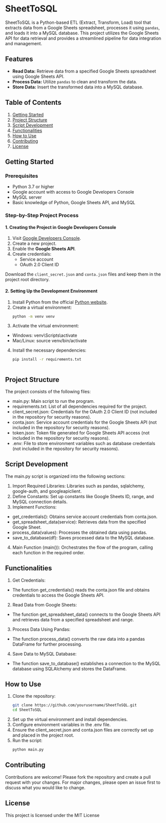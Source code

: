 # SheetToSQL
SheetToSQL is a Python-based ETL (Extract, Transform, Load) tool that extracts data from a Google Sheets spreadsheet, processes it using `pandas`, and loads it into a MySQL database. This project utilizes the Google Sheets API for data retrieval and provides a streamlined pipeline for data integration and management.

## Features

- **Read Data:** Retrieve data from a specified Google Sheets spreadsheet using Google Sheets API.
- **Process Data:** Utilize `pandas` to clean and transform the data.
- **Store Data:** Insert the transformed data into a MySQL database.

## Table of Contents

1. [Getting Started](#getting-started)
2. [Project Structure](#project-structure)
3. [Script Development](#script-development)
4. [Functionalities](#functionalities)
5. [How to Use](#how-to-use)
6. [Contributing](#contributing)
7. [License](#license)

## Getting Started

### Prerequisites

- Python 3.7 or higher
- Google account with access to Google Developers Console
- MySQL server
- Basic knowledge of Python, Google Sheets API, and MySQL

### Step-by-Step Project Process

#### 1. Creating the Project in Google Developers Console

1. Visit [Google Developers Console](https://console.developers.google.com).
2. Create a new project.
3. Enable the **Google Sheets API**.
4. Create credentials:
   - Service account
   - OAuth 2.0 Client ID

Download the `client_secret.json` and `conta.json` files and keep them in the project root directory.

#### 2. Setting Up the Development Environment

1. Install Python from the official [Python website](https://www.python.org/).
2. Create a virtual environment:
   ```bash
   python -m venv venv
3. Activate the virtual environment:
- Windows: venv\Scripts\activate
- Mac/Linux: source venv/bin/activate
4. Install the necessary dependencies:
    ```bash
    pip install -r requirements.txt
  
## Project Structure
The project consists of the following files:

- main.py: Main script to run the program.
- requirements.txt: List of all dependencies required for the project.
- client_secret.json: Credentials for the OAuth 2.0 Client ID (not included in the repository for security reasons).
- conta.json: Service account credentials for the Google Sheets API (not included in the repository for security reasons).
- token.json: Token file generated for Google Sheets API access (not included in the repository for security reasons).
- .env: File to store environment variables such as database credentials (not included in the repository for security reasons).

## Script Development
The main.py script is organized into the following sections:

1. Import Required Libraries: Libraries such as pandas, sqlalchemy, google-auth, and googleapiclient.
2. Define Constants: Set up constants like Google Sheets ID, range, and MySQL connection details.
3. Implement Functions:
- get_credentials(): Obtains service account credentials from conta.json.
- get_spreadsheet_data(service): Retrieves data from the specified Google Sheet.
- process_data(values): Processes the obtained data using pandas.
- save_to_database(df): Saves processed data to the MySQL database.
4. Main Function (main()): Orchestrates the flow of the program, calling each function in the required order.

## Functionalities
1. Get Credentials:
- The function get_credentials() reads the conta.json file and obtains credentials to access the Google Sheets API.
2. Read Data from Google Sheets:
- The function get_spreadsheet_data() connects to the Google Sheets API and retrieves data from a specified spreadsheet and range.
3. Process Data Using Pandas:
- The function process_data() converts the raw data into a pandas DataFrame for further processing.
4. Save Data to MySQL Database:
- The function save_to_database() establishes a connection to the MySQL database using SQLAlchemy and stores the DataFrame.

## How to Use
1. Clone the repository:
   ```bash
   git clone https://github.com/yourusername/SheetToSQL.git
   cd SheetToSQL
2. Set up the virtual environment and install dependencies.
3. Configure environment variables in the .env file.
4. Ensure the client_secret.json and conta.json files are correctly set up and placed in the project root.
5. Run the script:
   ```bash
   python main.py

## Contributing
Contributions are welcome! Please fork the repository and create a pull request with your changes. For major changes, please open an issue first to discuss what you would like to change.

## License
This project is licensed under the MIT License
